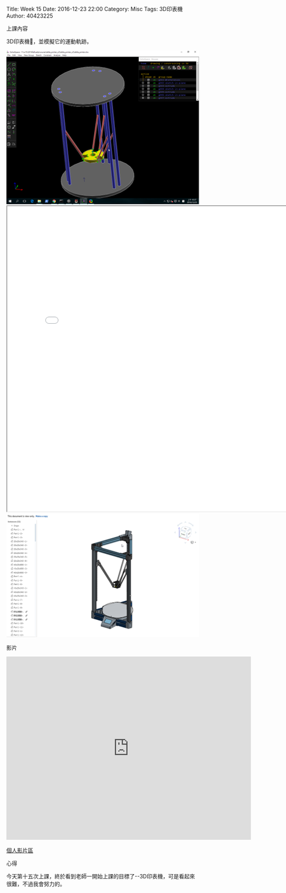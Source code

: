 Title: Week 15
Date: 2016-12-23 22:00
Category: Misc
Tags: 3D印表機
Author: 40423225

上課內容

<!-- PELICAN_END_SUMMARY -->


<p>3D印表機，並模擬它的運動軌跡。<p>

<img src="../data/image/W15-1.png" width="800" />
<iframe src="./../data/image/W15-1.html" width="800"  height="800"/></iframe>






<img src="../data/image/W15-2.png" width="800" />


<p>影片</p>
<iframe src="https://player.vimeo.com/video/198431435" width="640" height="480" frameborder="0" webkitallowfullscreen mozallowfullscreen allowfullscreen></iframe>


<p><a href="https://vimeo.com/user60053503">個人影片區</a></p>



<p>心得<p>

今天第十五次上課，終於看到老師一開始上課的目標了--3D印表機，可是看起來很難，不過我會努力的。





